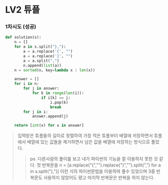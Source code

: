 # LV2 튜플

### 1차시도 (성공)
```py
def solution(s):
    n = []
    for a in s.split("},"):
        a = a.replace('{', "")
        a = a.replace('}', "")
        a = a.split(",")   
        n.append(list(a))
    n = sorted(n, key=lambda x : len(x))

    answer = []
    for i in n:
        for j in answer:
            for k in range(len(i)):
                if i[k] == j:
                    i.pop(k)
                    break
        for j in i:
            answer.append(j)

    return [int(x) for x in answer]
```
> 입력받은 튜플들의 길이로 정렬하여 가장 적은 튜플부터 배열에 저장하면서 튜플에서 배열에 있는 값들을 제거하면서 남은 값을 배열에 저장하는 방식으로 풀었다.
>>ps. 다른사람의 풀이를 보고 내가 파이썬의 기능을 잘 이용하지 못한 것 같다.
>>첫 반복문을 n = [a.replace("{","").replace("}","").split(",") for a in s.split("},")] 이런 식의 파이썬문법을 이용하여 풀수 있었으며 3중 반복문도 사용하지 않았어도 됐고 마지막 반복문은 반복을 하지 않는다.
